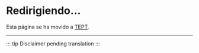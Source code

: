 ﻿---
layout: page
---

<script setup>
import { onMounted } from 'vue'

onMounted(() => {
  // Redirigir automáticamente a TEPT
  window.location.href = '/es/TEPT'
})
</script>

# Redirigiendo...

Esta página se ha movido a [TEPT](/es/TEPT).

---

::: tip
Disclaimer pending translation
:::
